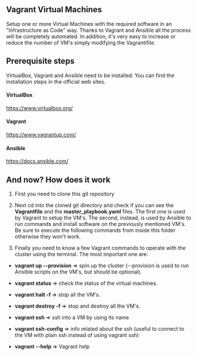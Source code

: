 
## Vagrant Virtual Machines

Setup one or more Virtual Machines with the required software in an "Infrastructure as Code" way. 
Thanks to Vagrant and Ansible all the process will be completely automated. 
In addition, it's very easy to increase or reduce the number of VM's simply modifying the Vagrantifile.

## Prerequisite steps

VirtualBox, Vagrant and Ansible need to be installed. You can find the installation steps in the official web sites.

#### VirtualBox

https://www.virtualbox.org/

#### Vagrant

https://www.vagrantup.com/

#### Ansible

https://docs.ansible.com/

## And now? How does it work

1) First you need to clone this git repository

2) Next cd into the cloned git directory and check if you can see the <strong>Vagrantfile</strong> and the <strong>master_playbook.yaml</strong> files. The first one is used by Vagrant to setup the VM's. The second, instead, is used by Ansible to run commands and install software on the previously mentioned VM's. Be sure to execute the following commands from inside this folder otherwise they won't work.

3) Finally you need to know a few Vagrant commands to operate with the cluster using the terminal. The most important one are:

- <strong> vagrant up --provision</strong> => spin up the cluster (--provision is used to run Ansible scripts on the VM's, but should be optional).

- <strong> vagrant status </strong> => check the status of the virtual machines.

- <strong> vagrant halt -f </strong> => stop all the VM's.

- <strong> vagrant destroy -f </strong> => stop and destroy all the VM's.

- <strong> vagrant ssh <vm-name> </strong> => ssh into a VM by using its name
  
- <strong> vagrant ssh-config </strong> => info related about the ssh (useful to connect to the VM with plain ssh instead of using vagrant ssh) 

- <strong> vagrant --help </strong> => Vagrant help

